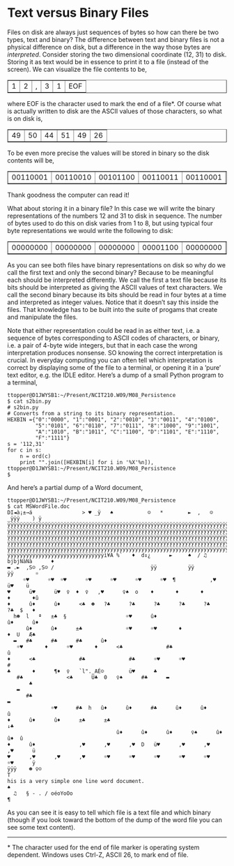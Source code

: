 # Text versus Binary Files

Files on disk are always just sequences of bytes so how can there be two
types, text and binary? The difference between text and binary files is
not a physical difference on disk, but a difference in the way those
bytes are _interpreted_. Consider storing the two dimensional coordinate
(12, 31) to disk. Storing it as text would be in essence to print it to
a file (instead of the screen). We can visualize the file contents to
be,

<table border="1">
  <tbody>
    <tr>
      <td>1</td>
      <td>2</td>
      <td>,</td>
      <td>3</td>
      <td>1</td>
      <td>EOF</td>
    </tr>
  </tbody>
</table>

where EOF is the character used to mark the end of a file\*. Of course
what is actually written to disk are the ASCII values of those
characters, so what is on disk is,

<table border="1">
  <tbody>
    <tr>
      <td>49</td>
      <td>50</td>
      <td>44</td>
      <td>51</td>
      <td>49</td>
      <td>26</td>
    </tr>
  </tbody>
</table>
To be even more precise the values will be stored in binary so the disk
contents will be,

<table border="1">
  <tbody>
    <tr>
      <td>00110001</td>
      <td>00110010</td>
      <td>00101100</td>
      <td>00110011</td>
      <td>00110001</td>
      <td>00011010</td>
    </tr>
  </tbody>
</table>

Thank goodness the computer can read it!

What about storing it in a binary file? In this case we will write the
binary representations of the numbers 12 and 31 to disk in sequence. The
number of bytes used to do this on disk varies from 1 to 8, but using
typical four byte representations we would write the following to disk:

<table border="1">
  <tbody>
    <tr>
      <td>00000000</td>
      <td>00000000</td>
      <td>00000000</td>
      <td>00001100</td>
      <td>00000000</td>
      <td>00000000</td>
      <td>00000000</td>
      <td>00011111</td>
      <td>00011010</td>
    </tr>
  </tbody>
</table>
As you can see both files have binary representations on disk so why do
we call the first text and only the second binary? Because to be
meaningful each should be interpreted differently. We call the first a
text file because its bits should be interpreted as giving the ASCII
values of text characters. We call the second binary because its bits
should be read in four bytes at a time and interpreted as integer
values. Notice that it doesn’t say this inside the files. That
knowledge has to be built into the suite of progams that create and
manipulate the files.

Note that either representation could be read in as either text, i.e. a
sequence of bytes corresponding to ASCII codes of characters, or binary,
i.e. a pair of 4-byte wide integers, but that in each case the wrong
interpretation produces nonsense. SO knowing the correct interpretation
is crucial. In everyday computing you can often tell which
interpretation is correct by displaying some of the file to a terminal,
or opening it in a ’pure’ text editor, e.g. the IDLE editor. Here’s a
dump of a small Python program to a terminal,

    ttopper@D1JWYSB1:~/Present/NCIT210.W09/M08_Persistence
    $ cat s2bin.py
    # s2bin.py
    # Converts from a string to its binary representation.
    HEXBIN ={"0":"0000", "1":"0001", "2":"0010", "3":"0011", "4":"0100",
             "5":"0101", "6":"0110", "7":"0111", "8":"1000", "9":"1001",
             "A":"1010", "B":"1011", "C":"1100", "D":"1101", "E":"1110",
             "F":"1111"}
    s = '112,31'
    for c in s:
        n = ord(c)
        print "".join([HEXBIN[i] for i in '%X'%n]),
    ttopper@D1JWYSB1:~/Present/NCIT210.W09/M08_Persistence
    $

And here’s a partial dump of a Word document,

    ttopper@D1JWYSB1:~/Present/NCIT210.W09/M08_Persistence
    $ cat MSWordFile.doc
    DI◄à¡±→á                > ♥ _ÿ   ♠           ☺   *        ►  ,   ☺   _ÿÿÿ    ) ÿ
    ÿÿÿÿÿÿÿÿÿÿÿÿÿÿÿÿÿÿÿÿÿÿÿÿÿÿÿÿÿÿÿÿÿÿÿÿÿÿÿÿÿÿÿÿÿÿÿÿÿÿÿÿÿÿÿÿÿÿÿÿÿÿÿÿÿÿÿÿÿÿÿÿÿÿÿÿÿÿÿÿ
    ÿÿÿÿÿÿÿÿÿÿÿÿÿÿÿÿÿÿÿÿÿÿÿÿÿÿÿÿÿÿÿÿÿÿÿÿÿÿÿÿÿÿÿÿÿÿÿÿÿÿÿÿÿÿÿÿÿÿÿÿÿÿÿÿÿÿÿÿÿÿÿÿÿÿÿÿÿÿÿÿ
    ÿÿÿÿÿÿÿÿÿÿÿÿÿÿÿÿÿÿÿÿÿÿÿÿÿÿÿÿÿÿÿÿÿÿÿÿÿÿÿÿÿÿÿÿÿÿÿÿÿÿÿÿÿÿÿÿÿÿÿÿÿÿÿÿÿÿÿÿÿÿÿÿÿÿÿÿÿÿÿÿ
    ÿÿÿÿÿÿÿÿÿÿÿÿÿÿÿÿÿÿÿÿÿÿÿÿÿÿÿÿÿÿÿÿÿÿÿÿÿÿÿÿÿÿÿÿÿÿÿÿÿÿÿÿÿÿÿÿÿÿÿÿÿÿÿÿÿÿÿÿÿÿÿÿÿÿÿÿÿÿÿÿ
    ÿÿÿÿÿÿÿÿÿÿÿÿÿÿÿÿÿÿÿÿÿÿÿÿÿÿÿÿÿÿÿÿÿÿÿÿÿÿÿÿÿÿÿÿÿÿÿÿÿÿÿÿÿÿÿÿÿÿÿÿÿÿÿÿÿÿÿÿÿÿÿÿÿÿÿÿÿÿÿÿ
    ÿÿÿÿÿÿÿÿÿÿÿÿÿÿÿÿÿÿÿÿÿÿÿÿÿÿÿÿÿÿÿì¥A %`   ♦  d↕¿      ►     ♠  / ♫ bjbjNàNà      ♦
    ▬ .►  ,S☺ ,S☺ /                               ÿÿ          ÿÿ          ÿÿ       ☼
         ☼♥      ☼♥  ☼♥      ☼♥      ☼♥      ☼♥      ☼♥  ¶           ,♥      ü♥    ü
    ♥      ü♥      ü♥  ♀  ♦  ♀   ,♥      ♀♠  o    ♦       ♦       ♦       ♦       ♦û
    ♦      û♦      û♦      <♣  ☻   ?♣      ?♣      ?♣      ?♣      ?♣      ?♣  $   ♦
      h☻  l   ª   ±♣  §                   ☼♥      û♦                      û♦      û♦
          û♦      û♦      ±♣              ☼♥      ☼♥       ♦               ♦  U   Æ♣
      ▬   #♣      #♣      #♣      û♦
       ☼♥       ♦      ☼♥       ♦      <♣              #♣                          û
    ♦      <♣              #♣              #♣      ☼♥      ☼♥                      #
    ♣       ♦      ¶♦  ♀   `l"._AÉ☺        ü♥      ♣
       #♣              <♣      Ü♣  0   ♀♠      #♣      ▬
           ♣
       ▬
          #♣                                                                       ▬
                  ☼♥      #♣  h   û♦      û♦      #♣      û♦      û♦               û
    ♦      û♦      û♦      ±♣      ±♣                                      ↓♣
                                       û♦      û♦      û♦      ♀♠      û♦      û♦  û
    ♦      û♦              ,♥      ,♥      ,♥  D   ü♥      ,♥      ,♥      ,♥      ü
    ♥      ,♥      ,♥      ,♥      ☼♥      ☼♥      ☼♥      ☼♥      ☼♥      ☼♥      ÿ
    ÿÿÿ    ☻ ♀☺                                                                    T
    his is a very simple one line word document.                                   ♠
      ♫   § - . / oéoYoOo                                                          ¶

As you can see it is easy to tell which file is a text file and which
binary (though if you look toward the bottom of the dump of the word
file you can see some text content).

------------------------------------------------------------------------

\* The character used for the end of file marker is operating system
dependent. Windows uses Ctrl-Z, ASCII 26, to mark end of file.


